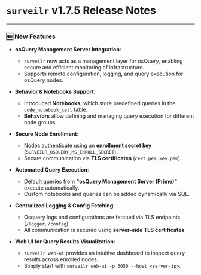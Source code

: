 # `surveilr` v1.7.5 Release Notes

---


### 🆕 **New Features**
- **osQuery Management Server Integration**:  
  - `surveilr` now acts as a management layer for osQuery, enabling secure and efficient monitoring of infrastructure.
  - Supports remote configuration, logging, and query execution for osQuery nodes.

- **Behavior & Notebooks Support**:  
  - Introduced **Notebooks**, which store predefined queries in the `code_notebook_cell` table.
  - **Behaviors** allow defining and managing query execution for different node groups.

- **Secure Node Enrollment**:  
  - Nodes authenticate using an **enrollment secret key** (`SURVEILR_OSQUERY_MS_ENROLL_SECRET`).
  - Secure communication via **TLS certificates** (`cert.pem`, `key.pem`).

- **Automated Query Execution**:  
  - Default queries from **"osQuery Management Server (Prime)"** execute automatically.
  - Custom notebooks and queries can be added dynamically via SQL.

- **Centralized Logging & Config Fetching**:  
  - Osquery logs and configurations are fetched via TLS endpoints (`/logger`, `/config`).
  - All communication is secured using **server-side TLS certificates**.

- **Web UI for Query Results Visualization**:  
  - `surveilr web-ui` provides an intuitive dashboard to inspect query results across enrolled nodes.
  - Simply start with `surveilr web-ui -p 3050 --host <server-ip>`.